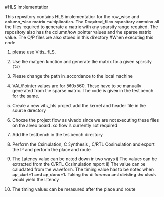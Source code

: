 #HLS Implementation

This repository contains HLS implementation for the row_wise and column_wise matrix multiplication. 
The Required_files repository contains all the files required to generate a matrix with any sparsity range required. The repository also has the column/row pointer values and the sparse matrix value. The O/P files are also stored in this directory
#When executing this code
  1) please use Vitis_HLS.
  2) Use the matgen function and generate the matrix for a given sparsity (%)
  3) Please change the path in_accordance to the local machine
  4) VAL/Pointer values are for 560x560. These have to be manually generated from the sparse matrix. The code is given in the test bench for the same.
  5) Create a new vitis_hls project add the kernel and header file in the source directory
  6) Choose the project flow as vivado since we are not executing these files on the alveo board .xo flow is currently not required
  7) Add the testbench in the testbench directory
  8) Perform the Csimulation, C Synthesis , C/RTL Cosimulation and export the IP and perform the place and route
  9) The Latency value can be noted down in two ways
              i) The values can be extracted from the C/RTL Cosimulation report
              ii) The value can be caluclated from the waveform. The timing value has to be noted when ap_start=1 and ap_done=1. Taking the difference and dividing the clock would 
                  yield the latency
                  
  10) The timing values can be measured after the place and route

